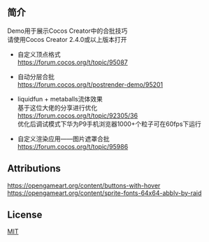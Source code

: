 ## 简介
Demo用于展示Cocos Creator中的合批技巧</br>
请使用Cocos Creator 2.4.0或以上版本打开

* 自定义顶点格式</br>
https://forum.cocos.org/t/topic/95087

* 自动分层合批</br>
https://forum.cocos.org/t/postrender-demo/95201

* liquidfun + metaballs流体效果</br>
基于这位大佬的分享进行优化</br>
https://forum.cocos.org/t/topic/92305/36</br>
优化后调试模式下华为P9手机浏览器1000+个粒子可在60fps下运行</br>

* 自定义渲染应用——图片遮罩合批</br>
https://forum.cocos.org/t/topic/95986

## Attributions
https://opengameart.org/content/buttons-with-hover</br>
https://opengameart.org/content/sprite-fonts-64x64-abblv-by-raid


## License
[MIT](https://opensource.org/licenses/MIT)
